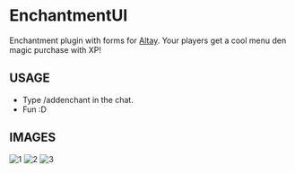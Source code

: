 # EnchantmentUI
Enchantment plugin with forms for [Altay](http://github.com/TuranicTeam/Altay).
Your players get a cool menu den magic purchase with XP!    

## USAGE
 * Type /addenchant in the chat.
 * Fun :D

## IMAGES
<img src="https://preview.ibb.co/kBBL28/1.png" alt="1" border="0">
<img src="https://preview.ibb.co/jzWL28/2.png" alt="2" border="0"></a>
<img src="https://preview.ibb.co/kRd028/3.png" alt="3" border="0">